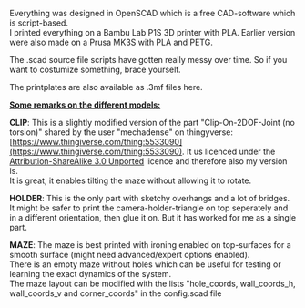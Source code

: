 Everything was designed in OpenSCAD which is a free CAD-software which is script-based. <br>
I printed everything on a Bambu Lab P1S 3D printer with PLA. Earlier version were also made on a Prusa MK3S with PLA and PETG. 

The .scad source file scripts have gotten really messy over time. So if you want to costumize something, brace yourself. 

The printplates are also available as .3mf files here. 

<ins>**Some remarks on the different models:**</ins>

**CLIP**: This is a slightly modified version of the part "Clip-On-2DOF-Joint (no torsion)" shared by the user "mechadense" on thingyverse: [https://www.thingiverse.com/thing:5533090](https://www.thingiverse.com/thing:5533090). It us licenced under the [Attribution-ShareAlike 3.0 Unported](https://creativecommons.org/licenses/by-sa/3.0/) licence and therefore also my version is. <br>
It is great, it enables tilting the maze without allowing it to rotate. 

**HOLDER**: This is the only part with sketchy overhangs and a lot of bridges. It might be safer to print the camera-holder-triangle on top seperately and in a different orientation, then glue it on. But it has worked for me as a single part. 

**MAZE**: The maze is best printed with ironing enabled on top-surfaces for a smooth surface (might need advanced/expert options enabled). <br>
There is an empty maze without holes which can be useful for testing or learning the exact dynamics of the system. <br>
The maze layout can be modified with the lists "hole_coords, wall_coords_h, wall_coords_v and corner_coords" in the config.scad file
